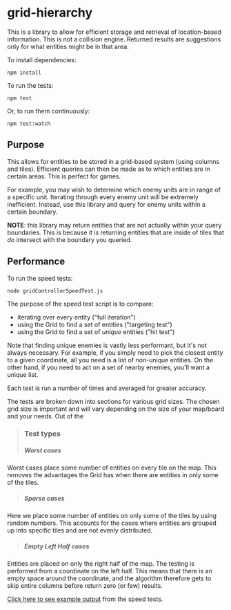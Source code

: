 # grid-hierarchy

This is a library to allow for efficient storage and retrieval of location-based information. This is not a collision engine. Returned results are suggestions only for what entities might be in that area.

To install dependencies:

    npm install

To run the tests:

    npm test

Or, to run them continuously:

    npm test:watch


## Purpose

This allows for entities to be stored in a grid-based system (using columns and tiles). Efficient queries can then be made as to which entities are in certain areas. This is perfect for games.

For example, you may wish to determine which enemy units are in range of a specific unit. Iterating through every enemy unit will be extremely inefficient. Instead, use this library and query for enemy units within a certain boundary.

**NOTE**: this library may return entities that are not actually within your query boundaries. This is because it is returning entities that are inside of tiles that *do* intersect with the boundary you queried.


## Performance

To run the speed tests:

    node gridControllerSpeedTest.js

The purpose of the speed test script is to compare:
* iterating over every entity ("full iteration")
* using the Grid to find a set of entities ("targeting test")
* using the Grid to find a set of *unique* entities ("hit test")

Note that finding unique enemies is vastly less performant, but it's not always necessary. For example, if you simply need to pick the closest entity to a given coordinate, all you need is a list of non-unique entities. On the other hand, if you need to act on a set of nearby enemies, you'll want a unique list.

Each test is run a number of times and averaged for greater accuracy.

The tests are broken down into sections for various grid sizes. The chosen grid size is important and will vary depending on the size of your map/board and your needs. Out of the

>### Test types
>##### Worst cases
Worst cases place some number of entities on every tile on the map. This removes the advantages the Grid has when there are entities in only some of the tiles.
>
>##### Sparse cases
Here we place some number of entities on only some of the tiles by using random numbers. This accounts for the cases where entities are grouped up into specific tiles and are not evenly distributed.
>
>##### Empty Left Half cases
Entities are placed on only the right half of the map. The testing is performed from a coordinate on the left half. This means that there is an empty space around the coordinate, and the algorithm therefore gets to skip entire columns before return zero (or few) results.

[Click here to see example output](speedTestExample.txt) from the speed tests.
